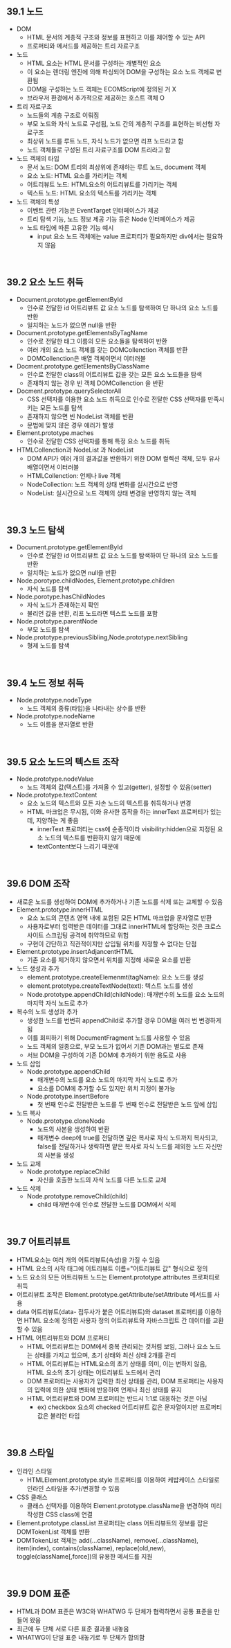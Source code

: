 ## 39.1 노드

- DOM
  - HTML 문서의 계층적 구조와 정보를 표현하고 이를 제어할 수 있는 API
  - 프로퍼티와 메서드를 제공하는 트리 자료구조
- 노드
  - HTML 요소는 HTML 문서를 구성하는 개별적인 요소
  - 이 요소는 렌더링 엔진에 의해 파싱되어 DOM을 구성하는 요소 노드 객체로 변환됨
  - DOM을 구성하는 노드 객체는 ECOMScript에 정의된 거 X
  - 브라우저 환경에서 추가적으로 제공하는 호스트 객체 O
- 트리 자료구조
  - 노드들의 계층 구조로 이뤄짐
  - 부모 노드와 자식 노드로 구성됨, 노드 간의 계층적 구조를 표현하는 비선형 자료구조
  - 최상위 노드를 루트 노드, 자식 노드가 없으면 리프 노드라고 함
  - 노드 객체들로 구성된 트리 자료구조를 DOM 트리라고 함
- 노드 객체의 타입
  - 문서 노드: DOM 트리의 최상위에 존재하는 루트 노드, document 객체
  - 요소 노드: HTML 요소를 가리키는 객체
  - 어트리뷰트 노드: HTML요소의 어트리뷰트를 가리키는 객체
  - 텍스트 노드: HTML 요소의 텍스트를 가리키는 객체
- 노드 객체의 특성
  - 이벤트 관련 기능은 EventTarget 인터페이스가 제공
  - 트리 탐색 기능, 노드 정보 제공 기능 등은 Node 인터페이스가 제공
  - 노드 타입에 따른 고유한 기능 예시
    - input 요소 노드 객체에는 value 프로퍼티가 필요하지만 div에서는 필요하지 않음

<br>

## 39.2 요소 노드 취득

- Document.prototype.getElementById
  - 인수로 전달한 id 어트리뷰트 값 요소 노드를 탐색하여 단 하나의 요소 노드를 반환
  - 일치하는 노드가 없으면 null을 반환
- Document.prototype.getElementsByTagName
  - 인수로 전달한 태그 이름의 모든 요소들을 탐색하여 반환
  - 여러 개의 요소 노드 객체를 갖는 DOMCollenction 객체를 반환
  - DOMCollenction은 배열 객체이면서 이터러블
- Docment.prototype.getElementsByClassName
  - 인수로 전달한 class의 어트리뷰트 값을 갖는 모든 요소 노드들을 탐색
  - 존재하지 않는 경우 빈 객체 DOMCollenction 을 반환
- Docment.prototype.querySelectorAll
  - CSS 선택자를 이용한 요소 노드 취득으로 인수로 전달한 CSS 선택자를 만족시키는 모든 노드를 탐색
  - 존재하지 않으면 빈 NodeList 객체를 반환
  - 문법에 맞지 않은 경우 에러가 발생
- Element.prototype.maches
  - 인수로 전달한 CSS 선택자를 통해 특정 요소 노드를 취득
- HTMLCollenction과 NodeList 과 NodeList
  - DOM API가 여러 개의 결과값을 반환하기 위한 DOM 컬렉션 객체, 모두 유사 배열이면서 이터러블
  - HTMLCollenction: 언제나 live 객체
  - NodeCollection: 노드 객체의 상태 변화를 실시간으로 반영
  - NodeList: 실시간으로 노드 객체의 상태 변경을 반영하지 않는 객체

<br>

## 39.3 노드 탐색

- Document.prototype.getElementById
  - 인수로 전달한 id 어트리뷰트 값 요소 노드를 탐색하여 단 하나의 요소 노드를 반환
  - 일치하는 노드가 없으면 null을 반환
- Node.porotype.childNodes, Element.prototype.children
  - 자식 노드를 탐색
- Node.porotype.hasChildNodes
  - 자식 노드가 존재하는지 확인
  - 불리언 값을 반환, 리프 노드라면 텍스트 노드를 포함
- Node.prototype.parentNode
  - 부모 노드를 탐색
- Node.prototype.previousSibling,Node.prototype.nextSibling
  - 형제 노드를 탐색

<br>

## 39.4 노드 정보 취득

- Node.prototype.nodeType
  - 노드 객체의 종류(타입)을 나타내는 상수를 반환
- Node.prototype.nodeName
  - 노드 이름을 문자열로 반환

<br>

## 39.5 요소 노드의 텍스트 조작

- Node.prototype.nodeValue
  - 노드 객체의 값(텍스트)를 가져올 수 있고(getter), 설정할 수 있음(setter)
- Node.prototype.textContent
  - 요소 노드의 텍스트와 모든 자손 노드의 텍스트를 취득하거나 변경
  - HTML 마크업은 무시됨, 이와 유사한 동작을 하는 innerText 프로퍼티가 있는데, 지양하는 게 좋음
    - innerText 프로퍼티는 css에 순종적이라 visibility:hidden으로 지정된 요소 노드의 텍스트를 반환하지 않기 때문에
    - textContent보다 느리기 때문에

<br>

## 39.6 DOM 조작

- 새로운 노드를 생성하여 DOM에 추가하거나 기존 노드를 삭제 또는 교체할 수 있음
- Element.prototype.innerHTML
  - 요소 노드의 콘텐츠 영역 내에 포함된 모든 HTML 마크업을 문자열로 반환
  - 사용자로부터 입력받은 데이터를 그대로 innerHTML에 할당하는 것은 크로스 사이트 스크립팅 공격에 취약하므로 위험
  - 구현이 간단하고 직관적이지만 삽입될 위치를 지정할 수 없다는 단점
- Element.prototype.insertAdjancentHTML
  - 기존 요소를 제거하지 않으면서 위치를 지정해 새로운 요소를 반환
- 노드 생성과 추가
  - element.prototype.createElemenmt(tagName): 요소 노드를 생성
  - element.prototype.createTextNode(text): 텍스트 노드를 생성
  - Node.prototype.appendChild(childNode): 매개변수의 노드를 요소 노드의 마지막 자식 노드로 추가
- 복수의 노드 생성과 추가
  - 생성한 노드를 번번히 appendChild로 추가할 경우 DOM을 여러 번 변경하게 됨
  - 이를 회피하기 위해 DocumentFragment 노드를 사용할 수 있음
  - 노드 객체의 일종으로, 부모 노드가 없어서 기존 DOM과는 별도로 존재
  - 서브 DOM을 구성하여 기존 DOM에 추가하기 위한 용도로 사용
- 노드 삽입
  - Node.prototype.appendChild
    - 매개변수의 노드를 요소 노드의 마지막 자식 노드로 추가
    - 요소를 DOM에 추가할 수도 있지만 위치 지정이 불가능
  - Node.prototype.insertBefore
    - 첫 번째 인수로 전달받은 노드를 두 번째 인수로 전달받은 노드 앞에 삽입
- 노드 복사
  - Node.prototype.cloneNode
    - 노드의 사본을 생성하여 반환
    - 매개변수 deep에 true를 전달하면 깊은 복사로 자식 노드까지 복사되고, false를 전달하거나 생략하면 얕은 복사로 자식 노드를 제외한 노드 자신만의 사본을 생성
- 노드 교체
  - Node.prototype.replaceChild
    - 자신을 호출한 노드의 자식 노드를 다른 노드로 교체
- 노드 삭제
  - Node.prototype.removeChild(child)
    - child 매개변수에 인수로 전달한 노드를 DOM에서 삭제

<br>

## 39.7 어트리뷰트

- HTML요소는 여러 개의 어트리뷰트(속성)을 가질 수 있음
- HTML 요소의 시작 태그에 어트리뷰트 이름="어트리뷰트 값" 형식으로 정의
- 노드 요소의 모든 어트리뷰트 노드는 Element.prototype.attributes 프로퍼티로 취득
- 어트리뷰트 조작은 Element.prototype.getAttribute/setAttribute 메서드를 사용
- data 어트리뷰트(data- 접두사가 붙은 어트리뷰트)와 dataset 프로퍼티를 이용하면 HTML 요소에 정의한 사용자 정의 어트리뷰트와 자바스크립트 간 데이터를 교환할 수 있음
- HTML 어트리뷰트와 DOM 프로퍼티
  - HTML 어트리뷰트는 DOM에서 중복 관리되는 것처럼 보임, 그러나 요소 노드는 상태를 가지고 있으며, 초기 상태와 최신 상태 2개를 관리
  - HTML 어트리뷰트는 HTML요소의 초기 상태를 의미, 이는 변하지 않음, HTML 요소의 초기 상태는 어트리뷰트 노드에서 관리
  - DOM 프로퍼티는 사용자가 입력한 최신 상태를 관리, DOM 프로퍼티는 사용자의 입력에 의한 상태 변화에 반응하여 언제나 최신 상태를 유지
  - HTML 어트리뷰트와 DOM 프로퍼티는 반드시 1:1로 대응하는 것은 아님
    - ex) checkbox 요소의 checked 어트리뷰트 값은 문자열이지만 프로퍼티 값은 불리언 타입

<br>

## 39.8 스타일

- 인라인 스타일
  - HTMLElement.prototype.style 프로퍼티를 이용하여 케밥케이스 스타일로 인라인 스타일을 추가/변경할 수 있음
- CSS 클래스
  - 클래스 선택자를 이용하여 Element.prototype.className을 변경하여 미리 작성한 CSS class에 연결
- Element.prototype.classList 프로퍼티는 class 어트리뷰트의 정보를 잡은 DOMTokenList 객체를 반환
- DOMTokenList 객체는 add(...className), remove(...className), item(index), contains(className), replace(old,new), toggle(className[,force])의 유용한 메서드를 지원

<br>

## 39.9 DOM 표준

- HTML과 DOM 표준은 W3C와 WHATWG 두 단체가 협력하면서 공통 표준을 만들어 왔음
- 최근에 두 단체 서로 다른 표준 결과물 내놓음
- WHATWG이 단일 표준 내놓기로 두 단체가 합의함

